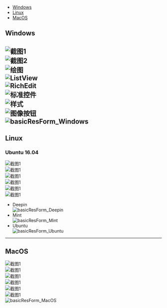 
* [Windows](#Windows)
* [Linux](#Linux)
* [MacOS](#MacOS)


## Windows

![截图1](https://raw.githubusercontent.com/ying32/govcl/master/Screenshot/1.png)    
![截图2](https://raw.githubusercontent.com/ying32/govcl/master/Screenshot/2.png)      
![绘图](https://raw.githubusercontent.com/ying32/govcl/master/Screenshot/draw.png)  
![ListView](https://raw.githubusercontent.com/ying32/govcl/master/Screenshot/listview.png)  
![RichEdit](https://raw.githubusercontent.com/ying32/govcl/master/Screenshot/richedit.png)  
![标准控件](https://raw.githubusercontent.com/ying32/govcl/master/Screenshot/std.png)  
![样式](https://raw.githubusercontent.com/ying32/govcl/master/Screenshot/style.png)  
![图像按钮](https://raw.githubusercontent.com/ying32/govcl/master/Screenshot/imagebutton.jpg)  
![basicResForm_Windows](https://raw.githubusercontent.com/ying32/govcl/master/Screenshot/basicResForm_windows_vcl.jpg) 
---
## Linux 
### Ubuntu 16.04 

![截图1](https://raw.githubusercontent.com/ying32/govcl/master/Screenshot/1_linux.png)  
![截图1](https://raw.githubusercontent.com/ying32/govcl/master/Screenshot/2_linux.jpg)  
![截图1](https://raw.githubusercontent.com/ying32/govcl/master/Screenshot/3_linux.jpg)  
![截图1](https://raw.githubusercontent.com/ying32/govcl/master/Screenshot/4_linux.jpg)  
![截图1](https://raw.githubusercontent.com/ying32/govcl/master/Screenshot/5_linux.jpg)  
![截图1](https://raw.githubusercontent.com/ying32/govcl/master/Screenshot/6_linux.jpg)  

* Deepin  
![basicResForm_Deepin](https://raw.githubusercontent.com/ying32/govcl/master/Screenshot/basicResForm_linux_deepin.jpg)  
* Mint  
![basicResForm_Mint](https://raw.githubusercontent.com/ying32/govcl/master/Screenshot/basicResForm_linux_mint.jpg)  
* Ubuntu  
![basicResForm_Ubuntu](https://raw.githubusercontent.com/ying32/govcl/master/Screenshot/basicResForm_linux_ubuntu.jpg)  
---
## MacOS

![截图1](https://raw.githubusercontent.com/ying32/govcl/master/Screenshot/1_macOS.jpg)  
![截图1](https://raw.githubusercontent.com/ying32/govcl/master/Screenshot/2_macOS.jpg)  
![截图1](https://raw.githubusercontent.com/ying32/govcl/master/Screenshot/3_macOS.jpg)  
![截图1](https://raw.githubusercontent.com/ying32/govcl/master/Screenshot/4_macOS.jpg)  
![截图1](https://raw.githubusercontent.com/ying32/govcl/master/Screenshot/5_macOS.jpg)  
![截图1](https://raw.githubusercontent.com/ying32/govcl/master/Screenshot/6_macOS.jpg)  
![basicResForm_MacOS](https://raw.githubusercontent.com/ying32/govcl/master/Screenshot/basicResForm_macos.jpg)